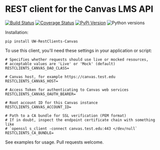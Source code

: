 # REST client for the Canvas LMS API

[![Build Status](https://github.com/uw-it-aca/uw-restclients-canvas/workflows/tests/badge.svg)](https://github.com/uw-it-aca/uw-restclients-canvas/actions)
[![Coverage Status](https://coveralls.io/repos/uw-it-aca/uw-restclients-canvas/badge.svg?branch=main)](https://coveralls.io/r/uw-it-aca/uw-restclients-canvas?branch=main)
[![PyPi Version](https://img.shields.io/pypi/v/uw-restclients-canvas.svg)](https://pypi.python.org/pypi/uw-restclients-canvas)
![Python versions](https://img.shields.io/badge/python-3.10-blue.svg)


Installation:

    pip install UW-RestClients-Canvas

To use this client, you'll need these settings in your application or script:

    # Specifies whether requests should use live or mocked resources,
    # acceptable values are 'Live' or 'Mock' (default)
    RESTCLIENTS_CANVAS_DAO_CLASS=

    # Canvas host, for example https://canvas.test.edu
    RESTCLIENTS_CANVAS_HOST=

    # Access Token for authenticating to Canvas web services
    RESTCLIENTS_CANVAS_OAUTH_BEARER=

    # Root account ID for this Canvas instance
    RESTCLIENTS_CANVAS_ACCOUNT_ID=

    # Path to a CA bundle for SSL verification (PEM format)
    # If in doubt, inspect the endpoint certificate chain with something like 
    # `openssl s_client -connect canvas.test.edu:443 </dev/null`
    RESTCLIENTS_CA_BUNDLE=

See examples for usage.  Pull requests welcome.
